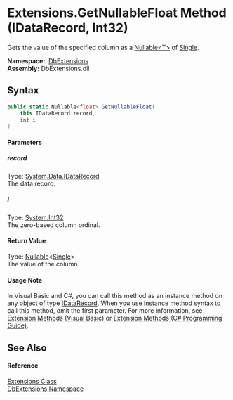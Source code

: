 Extensions.GetNullableFloat Method (IDataRecord, Int32)
=======================================================
Gets the value of the specified column as a [Nullable&lt;T>][1] of [Single][2].

  **Namespace:**  [DbExtensions][3]  
  **Assembly:** DbExtensions.dll

Syntax
------

```csharp
public static Nullable<float> GetNullableFloat(
	this IDataRecord record,
	int i
)
```

#### Parameters

##### *record*
Type: [System.Data.IDataRecord][4]  
The data record.

##### *i*
Type: [System.Int32][5]  
The zero-based column ordinal.

#### Return Value
Type: [Nullable][1]&lt;[Single][2]>  
The value of the column.
#### Usage Note
In Visual Basic and C#, you can call this method as an instance method on any object of type [IDataRecord][4]. When you use instance method syntax to call this method, omit the first parameter. For more information, see [Extension Methods (Visual Basic)][6] or [Extension Methods (C# Programming Guide)][7].

See Also
--------

#### Reference
[Extensions Class][8]  
[DbExtensions Namespace][3]  

[1]: http://msdn.microsoft.com/en-us/library/b3h38hb0
[2]: http://msdn.microsoft.com/en-us/library/3www918f
[3]: ../README.md
[4]: http://msdn.microsoft.com/en-us/library/93wb1heh
[5]: http://msdn.microsoft.com/en-us/library/td2s409d
[6]: http://msdn.microsoft.com/en-us/library/bb384936.aspx
[7]: http://msdn.microsoft.com/en-us/library/bb383977.aspx
[8]: README.md
